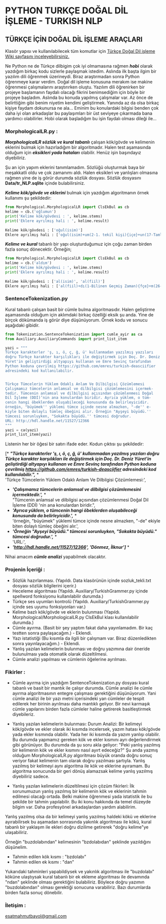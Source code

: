 # PYTHON TURKÇE DOĞAL DİL İŞLEME - TURKISH NLP
## TÜRKÇE İÇİN DOĞAL DİL İŞLEME ARAÇLARI
  
Klasör yapısı ve kullanılabilecek tüm komutlar için [Türkçe Doğal Dil işleme Wiki sayfasını inceleyebilirsiniz.](https://github.com/brolin59/PHYTON-TURKCE-DOGAL-DIL-ISLEME---TURKISH-NLP/wiki)
  
Ne Python ne de Türkçe dilbigim çok iyi olmamasına rağmen ***hobi*** olarak yazdığım birkaç kodu sizlerle paylaşmak istedim. Aslında ilk başta ilgim bir yazılım dili öğrenmek üzerineydi. Biraz araştırmadan sonra Python öğrenmeye karar verdim. Doğal dil işleme konusuna merakım ise makine öğrenmesi çalışmalarını araştırırken oluştu. Yazılım dili öğrenirken bir projeye başlamanın faydalı olacağı fikrini benimsediğim için böyle bir projeye başladım. Aslında bu konuda yapılmış çalışmalar var. Az önce de belirttiğim gibi benim niyetim kendimi geliştirmek. Yanında az da olsa birkaç kişiye faydam dokunursa ne ala...
Eminim bu konulardaki bilgisi benden çok daha iyi olan arkadaşlar bu paylaşımları bir üst seviyeye çıkarmada bana yardımcı olabilirler. 
Hobi olarak başladığım bu işin faydalı olması dileği ile...
  
### MorphologicalLR.py :
  
***MorphologicalLR sözlük ve kural tabanlı*** çalışan kök/gövde ve kelimenin eklerini bulmak için hazırladığım bir algoritmadır. 
Halen test aşamasında olduğum için ***eksikleri yada hataları*** olabilir. Henüz işin başındayız diyebiliriz.
   
Şu an için yapım eklerini tanımlamadım. Sözlüğü oluşturmak baya bir meşakkatli oldu ve çok zamanımı aldı. Halen eksikleri 
ve yanlışları olmasına rağmen yine de iş görür durumda sözlük dosyası. Sözlük dosyasını **Data/tr_NLP.sqlite** içinde 
bulabilirsiniz.
  
***Kelime kök/gövde ve eklerini*** bulmak için yazdığım algoritmanın örnek kullanımı şu şekildedir:
  
``` python
from Morphological.MorphologicalLR import ClsEkBul as cb
kelime = cb.('oğlumun')
print('Kelime kök/gövdesi : ', kelime.stems)
print('Eklere ayrılmış hali : ', kelime.result)
  
Kelime kök/gövdesi : ['oğul(isim)']
Eklere ayrılmış hali : ['oğul(isim)+um(2-1. tekil kişi){içe}+un(17-Tamlama eki){içe}']
```
  
***Kelime ve kural*** tabanlı bir yapı oluşturduğumuz için çoğu zaman birden fazla sonuç dönecektir. Örneğin;
  
``` python
from Morphological.MorphologicalLR import ClsEkBul as cb
kelime = cb.('aldım')
print('Kelime kök/gövdesi : ', kelime.stems)
print('Eklere ayrılmış hali : ', kelime.result)
  
Kelime kök/gövdesi : ['al(isim)', 'al(fiil)']
Eklere ayrılmış hali : ['al(fiil)+dı(1-Bilinen Geçmiş Zaman){fçe}+m(26-1. tekil kişi){fçe}', 'al(isim)+dı(2-Hikaye){iefe}+m(9-1. tekil kişi){iefe}']
```
  
### SentenceTokenization.py
  
Kural tabanlı çalışan basit bir cümle bulma algoritmasıdır. Halen geliştirme aşamasında olduğum için aklımdaki birkaç özelliği eksik şu anda. Yine de birçok dökümanda iş görür diye düşünüyorum. Örnek kodu ve sonucu aşağıdaki gibidir.
  
``` python
from Tokenization.SentenceTokenization import cumle_ayir as ca
from Auxiliary.AuxiliaryCommands import print_list_item

yazi = """
Türkçe karakterler 'ş, ı, ö, ç, ğ, ü' kullanmadan yazılmış yazıları 
doğru Türkçe karakter karşılıkları ile değiştirmek için Doç. Dr. Deniz
Yüret'in geliştirdiği altyapıyı kullanan ve Emre Sevinç tarafından 
Python koduna çevrilmiş https://github.com/emres/turkish-deasciifier 
adresindeki kod kullanılabilir. 


Türkçe Tümcelerin Yüklem Odaklı Anlam Ve Dilbilgisi Çözümlemesi
Çalışmamız tümcelerin anlamsal ve dilbilgisi çözümlemesini içermek-
tedir. Tümcenin anlamsal ve dilbilgisi açısından çözümlenmesi Doğal 
Dil İşleme (DDİ)’nin ana konulardan biridir. Ayrıca yüklem, o tüm-
cenin hangi öbeklerden oluşabileceği konusunda da belirleyicidir. 
örneğin, "büyümek'' yüklemi tümce içinde nesne almazken, "-de'' e-
kiyle biten dolaylı tümleç öbeğini alır. Örneğin "Ayşeyi büyüdü.'' 
tümcesi sorunluyken, "Sokakta büyüdü.'' tümcesi doğrudur.
URL: http://hdl.handle.net/11527/12366
"""
yazi = ca(yazi)
print_list_item(yazi)
```
  
Listenin her bir öğesi bir satırı ifade eder. Kodun çıktısı şu şekildedir:
  
[* ***"Türkçe karakterler 'ş, ı, ö, ç, ğ, ü' kullanmadan yazılmış yazıları doğru Türkçe karakter karşılıkları ile değiştirmek için Doç. Dr. Deniz Yüret'in geliştirdiği altyapıyı kullanan ve Emre Sevinç tarafından Python koduna çevrilmiş https://github.com/emres/turkish-deasciifier adresindeki kod kullanılabilir.",*** *  
'Türkçe Tümcelerin Yüklem Odaklı Anlam Ve Dilbilgisi Çözümlemesi:',  
* ***'Çalışmamız tümcelerin anlamsal ve dilbilgisi çözümlemesini içermektedir.',*** *  
"Tümcenin anlamsal ve dilbilgisi açısından çözümlenmesi Doğal Dil İşleme (DDİ) 'nin ana konulardan biridir.",  
* ***'Ayrıca yüklem, o tümcenin hangi öbeklerden oluşabileceği konusunda da belirleyicidir.',*** *  
'örneğin, "büyümek" yüklemi tümce içinde nesne almazken, "-de" ekiyle biten dolaylı tümleç öbeğini alır.',  
* ***'Örneğin "Ayşeyi büyüdü." tümcesi sorunluyken, "Sokakta büyüdü." tümcesi doğrudur.',*** *  
'URL:',  
* ***'http://hdl.handle.net/11527/12366', 'Dönmez, İlknur']*** *  
  
Nihai amacım ***cümle analizi*** yapabilmek olacaktır.
  
### Projenin İçeriği :
  
- Sözlük hazırlanması. (Yapıldı. Data klasörünün içinde sozluk_tekli.txt dosyası sözlük bilgilerini içerir.)
- Heceleme algoritması (Yapıldı. Auxiliary/TurkishGrammer.py içinde spellword fonksiyonu kullanılabilir durumda.)
- Türkçe ses uyumları kontrolü (Yapıldı. Auxiliary/TurkishGrammer.py içinde ses uyumu fonksiyonları var.)
- Kelime bazlı kök/gövde ve eklerin bulunması (Yapıldı. Morphological/MorphologicalLR.py ClsEkBul klası kullanılabilir durumda.)
- Cümle ayırma. (Basit bir şey yaptım fakat daha yayınlamadım. Bir kaç testten sonra paylaşacağım.) - Eklendi.
- Yazı istatistiği (Bu kısımla da ilgili bir çalışmam var. Biraz düzenledikten sonra yayınlayacağım.) - Eklendi.
- Yanlış yazılan kelimelerin bulunması ve doğru yazımına dair öneride bulunulması yada otomatik olarak düzeltilmesi.
- Cümle analizi yapılması ve cümlenin öğelerine ayrılması.
  
### Fikirler :
  
* Cümle ayırma için yazdığım SentenceTokenization.py dosyası kural tabanlı ve basit bir mantık ile çalışır durumda. Cümle analizi ile cümle ayırma algoritmasının entegre çalışması gerektiğini düşünüyorum. Yani cümle analizi ile bir yazı metni içerisindeki yan cümleler de tespit edilerek her birinin ayrılması daha mantıklı geliyor. Bir nevi karmaşık cümle yapılarını birden fazla cümleler haline getirerek basitleştirmek diyebileriz.

* Yanlış yazılan kelimelerin bulunması:
Durum Analizi:
Bir kelimeyi kök/gövde ve ekler olarak iki kısımda incelersek, yazım hatası kök/gövde yada ekler kısmında olabilir. Yada her iki kısımda da yazım yanlışı olabilir. Bu durumda yapmamız gereken kök ve ekler kısmını ayrı değerlendirmek gibi görünüyor. Bu durumda da şu soru akla geliyor: 
"Peki yanlış yazılmış bir kelimenin kök ve ekler kısmını nasıl ayırt edeceğiz?"
Şu anda yazmış olduğum MorphologicalLR.py algoritması büyük oranda doğru sonuç veriyor fakat kelimenin tam olarak doğru yazılması şartıyla. Yanlış yazılmış bir kelimeyi aynı algoritma ile kök ve eklerine ayıramam. Bu algoritma sonucunda bir geri dönüş alamazsak kelime yanlış yazılmış diyebiliriz sadece. 

* Yanlış yazılan kelimelerin düzeltilmesi için çözüm fikirleri: 
İlk sorunumuzun yanlış yazılmış bir kelimenin kök ve eklerinin tahmin edilmesi olacağı ortada. Belki makine öğrenmesi yada istatistik ile bu şekilde bir tahmin yapılabilir. Bu iki konu hakkında da temel düzeyde bilgim var. Daha profesyönel arkadaşlardan yardım alabilirim.

Yanlış yazılmış olsa da bir kelimeyi yanlış yazılmış haldeki kökü ve eklerine ayırabilirsek bu aşamadan sonrasında yakınlık algoritması ile kökü, kural tabanlı bir yaklaşım ile ekleri doğru dizilime getirerek "doğru kelime"ye ulaşabiliriz.

Örneğin "buzdolabından" kelimesinin "bzdolabıdan" şeklinde yazıldığını düşünelim.

* Tahmin edilen kök kısmı : "bzdolabı"
* Tahmin edilen ek kısmı : "dan"

Yukarıdaki tahminleri yapabildiysek ve yakınlık algoritması ile "buzdolabı" köküne ulaştıysak kural tabanlı bir ek ekleme algoritması ile devamında "ndan" şeklinde olması gerektiğini bulabiliriz. Böylece doğru yazımın "buzdolabından" olması gerektiği sonucuna varabiliriz. Bazı durumlarda birden fazla sonuç dönebilir.

### İletişim :
esatmahmutbayol@gmail.com

